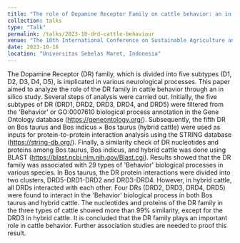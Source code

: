 ```yaml
---
title: "The role of Dopamine Receptor Family on cattle behavior: an in silico study"
collection: talks
type: "Talk"
permalink: /talks/2023-10-drd-cattle-behaviour
venue: "The 10th International Conference on Sustainable Agriculture and Environment"
date: 2023-10-16
location: "Universitas Sebelas Maret, Indonesia"
---
```


The Dopamine Receptor (DR) family, which is divided into five subtypes (D1, D2, D3, D4, D5), is implicated in various neurological processes. This paper aimed to analyze the role of the DR family in cattle behavior through an in silico study. Several steps of analysis were carried out. Initially, the five subtypes of DR (DRD1, DRD2, DRD3, DRD4, and DRD5) were filtered from the 'Behavior' or GO:0007610 biological process annotation in the Gene Ontology database (https://geneontology.org/). Subsequently, the fifth DR on Bos taurus and Bos indicus × Bos taurus (hybrid cattle) were used as inputs for protein-to-protein interaction analysis using the STRING database (https://string-db.org/). Finally, a similarity check of DR nucleotides and proteins among Bos taurus, Bos indicus, and hybrid cattle was done using BLAST (https://blast.ncbi.nlm.nih.gov/Blast.cgi). Results showed that the DR family was associated with 29 types of 'Behavior' biological processes in various species. In Bos taurus, the DR protein interactions were divided into two clusters, DRD5-DRD1-DRD2 and DRD3-DRD4. However, in hybrid cattle, all DRDs interacted with each other. Four DRs (DRD2, DRD3, DRD4, DRD5) were found to interact in the 'Behavior' biological process in both Bos taurus and hybrid cattle. The nucleotides and proteins of the DR family in the three types of cattle showed more than 99% similarity, except for the DRD3 in hybrid cattle. It is concluded that the DR family plays an important role in cattle behavior. Further association studies are needed to proof this result.